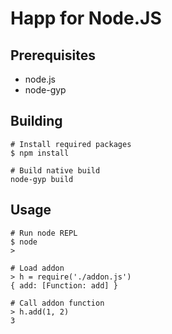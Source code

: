 # Happ for Node.JS

## Prerequisites

- node.js
- node-gyp

## Building

    # Install required packages
    $ npm install
    
    # Build native build
    node-gyp build
    
## Usage

    # Run node REPL
    $ node
    >

    # Load addon
    > h = require('./addon.js')
    { add: [Function: add] }

    # Call addon function
    > h.add(1, 2)
    3